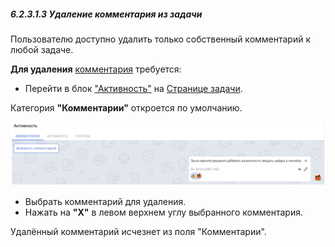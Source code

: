 ##### 6.2.3.1.3 Удаление комментария из задачи

Пользователю доступно удалить только собственный комментарий к любой задаче.

**Для удаления** [комментария](6.2.3.1_comments.md) требуется:  

- Перейти в блок ["Активность"](../6.2.3_task_activity.md) на [Странице задачи](../../6.2_task_page.md).

Категория **"Комментарии"** откроется по умолчанию.

![6.2.3.1](/imgs/6.2.3.1.jpg)

- Выбрать комментарий для удаления.
- Нажать на **"Х"** в левом верхнем углу выбранного комментария.

Удалённый комментарий исчезнет из поля "Комментарии".
